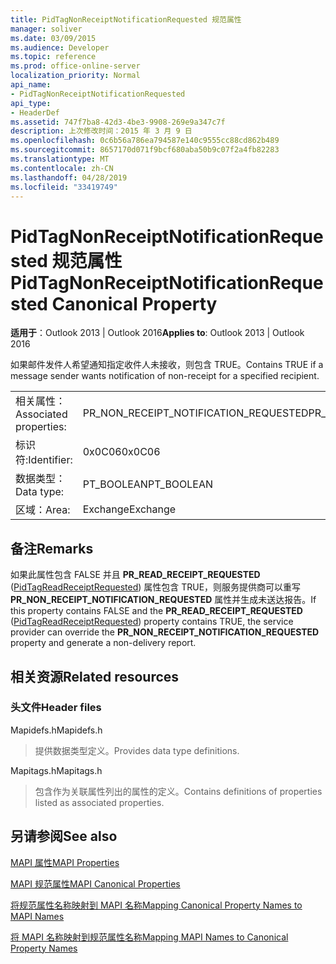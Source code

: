 ```yaml
---
title: PidTagNonReceiptNotificationRequested 规范属性
manager: soliver
ms.date: 03/09/2015
ms.audience: Developer
ms.topic: reference
ms.prod: office-online-server
localization_priority: Normal
api_name:
- PidTagNonReceiptNotificationRequested
api_type:
- HeaderDef
ms.assetid: 747f7ba8-42d3-4be3-9908-269e9a347c7f
description: 上次修改时间：2015 年 3 月 9 日
ms.openlocfilehash: 0c6b56a786ea794587e140c9555cc88cd862b489
ms.sourcegitcommit: 8657170d071f9bcf680aba50b9c07f2a4fb82283
ms.translationtype: MT
ms.contentlocale: zh-CN
ms.lasthandoff: 04/28/2019
ms.locfileid: "33419749"
---
```

# <a name="pidtagnonreceiptnotificationrequested-canonical-property"></a><span data-ttu-id="b2e07-103">PidTagNonReceiptNotificationRequested 规范属性</span><span class="sxs-lookup"><span data-stu-id="b2e07-103">PidTagNonReceiptNotificationRequested Canonical Property</span></span>

  
  
<span data-ttu-id="b2e07-104">**适用于**：Outlook 2013 | Outlook 2016</span><span class="sxs-lookup"><span data-stu-id="b2e07-104">**Applies to**: Outlook 2013 | Outlook 2016</span></span> 
  
<span data-ttu-id="b2e07-105">如果邮件发件人希望通知指定收件人未接收，则包含 TRUE。</span><span class="sxs-lookup"><span data-stu-id="b2e07-105">Contains TRUE if a message sender wants notification of non-receipt for a specified recipient.</span></span>
  
|||
|:-----|:-----|
|<span data-ttu-id="b2e07-106">相关属性：</span><span class="sxs-lookup"><span data-stu-id="b2e07-106">Associated properties:</span></span>  <br/> |<span data-ttu-id="b2e07-107">PR_NON_RECEIPT_NOTIFICATION_REQUESTED</span><span class="sxs-lookup"><span data-stu-id="b2e07-107">PR_NON_RECEIPT_NOTIFICATION_REQUESTED</span></span>  <br/> |
|<span data-ttu-id="b2e07-108">标识符:</span><span class="sxs-lookup"><span data-stu-id="b2e07-108">Identifier:</span></span>  <br/> |<span data-ttu-id="b2e07-109">0x0C06</span><span class="sxs-lookup"><span data-stu-id="b2e07-109">0x0C06</span></span>  <br/> |
|<span data-ttu-id="b2e07-110">数据类型：</span><span class="sxs-lookup"><span data-stu-id="b2e07-110">Data type:</span></span>  <br/> |<span data-ttu-id="b2e07-111">PT_BOOLEAN</span><span class="sxs-lookup"><span data-stu-id="b2e07-111">PT_BOOLEAN</span></span>  <br/> |
|<span data-ttu-id="b2e07-112">区域：</span><span class="sxs-lookup"><span data-stu-id="b2e07-112">Area:</span></span>  <br/> |<span data-ttu-id="b2e07-113">Exchange</span><span class="sxs-lookup"><span data-stu-id="b2e07-113">Exchange</span></span>  <br/> |
   
## <a name="remarks"></a><span data-ttu-id="b2e07-114">备注</span><span class="sxs-lookup"><span data-stu-id="b2e07-114">Remarks</span></span>

<span data-ttu-id="b2e07-115">如果此属性包含 FALSE 并且 **PR_READ_RECEIPT_REQUESTED** ([PidTagReadReceiptRequested](pidtagreadreceiptrequested-canonical-property.md)) 属性包含 TRUE，则服务提供商可以重写 **PR_NON_RECEIPT_NOTIFICATION_REQUESTED** 属性并生成未送达报告。</span><span class="sxs-lookup"><span data-stu-id="b2e07-115">If this property contains FALSE and the **PR_READ_RECEIPT_REQUESTED** ([PidTagReadReceiptRequested](pidtagreadreceiptrequested-canonical-property.md)) property contains TRUE, the service provider can override the **PR_NON_RECEIPT_NOTIFICATION_REQUESTED** property and generate a non-delivery report.</span></span> 
  
## <a name="related-resources"></a><span data-ttu-id="b2e07-116">相关资源</span><span class="sxs-lookup"><span data-stu-id="b2e07-116">Related resources</span></span>

### <a name="header-files"></a><span data-ttu-id="b2e07-117">头文件</span><span class="sxs-lookup"><span data-stu-id="b2e07-117">Header files</span></span>

<span data-ttu-id="b2e07-118">Mapidefs.h</span><span class="sxs-lookup"><span data-stu-id="b2e07-118">Mapidefs.h</span></span>
  
> <span data-ttu-id="b2e07-119">提供数据类型定义。</span><span class="sxs-lookup"><span data-stu-id="b2e07-119">Provides data type definitions.</span></span>
    
<span data-ttu-id="b2e07-120">Mapitags.h</span><span class="sxs-lookup"><span data-stu-id="b2e07-120">Mapitags.h</span></span>
  
> <span data-ttu-id="b2e07-121">包含作为关联属性列出的属性的定义。</span><span class="sxs-lookup"><span data-stu-id="b2e07-121">Contains definitions of properties listed as associated properties.</span></span>
    
## <a name="see-also"></a><span data-ttu-id="b2e07-122">另请参阅</span><span class="sxs-lookup"><span data-stu-id="b2e07-122">See also</span></span>



[<span data-ttu-id="b2e07-123">MAPI 属性</span><span class="sxs-lookup"><span data-stu-id="b2e07-123">MAPI Properties</span></span>](mapi-properties.md)
  
[<span data-ttu-id="b2e07-124">MAPI 规范属性</span><span class="sxs-lookup"><span data-stu-id="b2e07-124">MAPI Canonical Properties</span></span>](mapi-canonical-properties.md)
  
[<span data-ttu-id="b2e07-125">将规范属性名称映射到 MAPI 名称</span><span class="sxs-lookup"><span data-stu-id="b2e07-125">Mapping Canonical Property Names to MAPI Names</span></span>](mapping-canonical-property-names-to-mapi-names.md)
  
[<span data-ttu-id="b2e07-126">将 MAPI 名称映射到规范属性名称</span><span class="sxs-lookup"><span data-stu-id="b2e07-126">Mapping MAPI Names to Canonical Property Names</span></span>](mapping-mapi-names-to-canonical-property-names.md)

